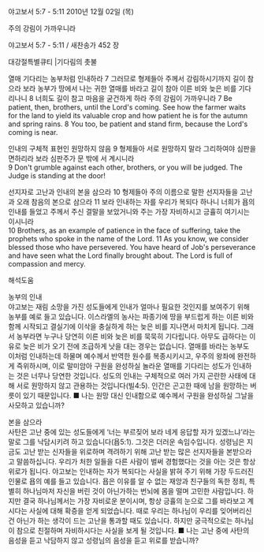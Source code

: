 야고보서 5:7 - 5:11 
2010년 12월 02일 (목)

주의 강림이 가까우니라



야고보서 5:7 - 5:11 / 새찬송가 452 장


대강절특별큐티 |기다림의 촛불 

열매 기다리는 농부처럼 인내하라
7 그러므로 형제들아 주께서 강림하시기까지 길이 참으라 보라 농부가 땅에서 나는 귀한 열매를 바라고 길이 참아 이른 비와 늦은 비를 기다리나니 8 너희도 길이 참고 마음을 굳건하게 하라 주의 강림이 가까우니라
7 Be patient, then, brothers, until the Lord's coming. See how the farmer waits for the land to yield its valuable crop and how patient he is for the autumn and spring rains. 8 You too, be patient and stand firm, because the Lord's coming is near. 

인내의 구체적 표현인 원망하지 않음
9 형제들아 서로 원망하지 말라 그리하여야 심판을 면하리라 보라 심판주가 문 밖에 서 계시니라   
9 Don't grumble against each other, brothers, or you will be judged. The Judge is standing at the door! 

선지자로 고난과 인내의 본을 삼으라
10 형제들아 주의 이름으로 말한 선지자들을 고난과 오래 참음의 본으로 삼으라 11 보라 인내하는 자를 우리가 복되다 하나니 너희가 욥의 인내를 들었고 주께서 주신 결말을 보았거니와 주는 가장 자비하시고 긍휼히 여기시는 이시니라  
10 Brothers, as an example of patience in the face of suffering, take the prophets who spoke in the name of the Lord. 11 As you know, we consider blessed those who have persevered. You have heard of Job's perseverance and have seen what the Lord finally brought about. The Lord is full of compassion and mercy.

해석도움





농부의 인내  
야고보는 재림 소망을 가진 성도들에게 인내가 얼마나 필요한 것인지를 보여주기 위해 농부를 예로 들고 있습니다. 이스라엘의 농사는 파종기에 땅을 부드럽게 하는 이른 비와 함께 시작되고 결실기에 이삭을 충실하게 하는 늦은 비를 지나면서 마치게 됩니다. 그래서 농부라면 누구나 당연히 이른 비와 늦은 비를 묵묵히 기다립니다. 아무도 급하다는 이유로 늦은 비가 오기 전에 조급하게 낫을 대는 경우는 없습니다. 열매를 바라는 농부도 이처럼 인내하는데 하물며 예수께서 반역한 원수를 복종시키시고, 우주의 왕좌에 완전하게 즉위하시며, 이로 말미암아 구원을 완성하실 놀라운 열매를 기다리는 성도가 인내하는 것은 너무나 당연한 것입니다. 성도의 인내는 구체적으로 여러 가지 곤란한 사태에 대해 서로 원망하지 않고 관용하는 것입니다(빌4:5). 인간은 곤고한 때에 남을 원망하는 버릇이 있기 때문입니다. 
■ 나는 원망 대신 인내함으로 예수께서 구원을 완성하실 그날을 사모하고 있습니까?

본을 삼으라  
사탄은 고난 중에 있는 성도들에게 ‘너는 부르짖어 보라 네게 응답할 자가 있겠느냐’라는  말로 그를 낙담시키려 하고 있습니다(욥5:1). 그것은 더러운 속임수입니다. 성령님은 지금도 고난 받는 신자들을 위로하며 격려하기 위해 고난 받는 많은 선지자들을 본받으라고 말씀하십니다. 우리가 처한 일들을 다른 사람이 벌써 경험했다는 것을 아는 것은 항상 위로가 됩니다. 야고보는 인내하는 자가 복되다는 사실을 밝혀 주기 위해 가장 두드러진 인물로 욥의 예를 들고 있습니다. 욥은 이유를 알 수 없는 재앙과 친구들의 독한 정죄, 특별히 하나님마저 자신을 버린 것이 아닌가하는 번뇌에 몸을 떨며 고민한 사람입니다. 하지만 결국 하나님께서는 가장 자비로운 분이시며, 항상 긍휼의 눈으로 그를 바라보고 계시다는 사실에 대해 확증을 얻게 되었습니다. 때로 우리는 하나님이 우리를 잊어버리신 건 아닌가 하는 생각이 드는 고난을 통과할 때도 있습니다. 하지만 궁극적으로는 하나님이 참으로 친절하며 자비하시다는 사실을 보게 될 것입니다.
■ 나는 고난 중에 사탄의 음성을 듣고 낙담하지 않고 성령님의 음성을 듣고 위로를 받습니까?